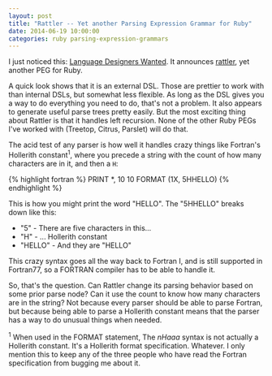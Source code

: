 ```yaml
---
layout: post
title: "Rattler -- Yet another Parsing Expression Grammar for Ruby"
date: 2014-06-19 10:00:00
categories: ruby parsing-expression-grammars
---
```


I just noticed this: [Language Designers
Wanted](http://www.rubyflow.com/items/11157-language-designers-wanted).
It announces [rattler](https://github.com/jarhart/rattler), yet
another PEG for Ruby.

A quick look shows that it is an external DSL.  Those are prettier to
work with than internal DSLs, but somewhat less flexible.  As long as
the DSL gives you a way to do everything you need to do, that's not a
problem.  It also appears to generate useful parse trees pretty
easily.  But the most exciting thing about Rattler is that it handles
left recursion.  None of the other Ruby PEGs I've worked with
(Treetop, Citrus, Parslet) will do that.

The acid test of any parser is how well it handles crazy things like
Fortran's Hollerith constant<sup>1</sup>, where you precede a string
with the count of how many characters are in it, and then a `H`:

{% highlight fortran %}
      PRINT *, 10
 10   FORMAT (1X, 5HHELLO)
{% endhighlight %}

This is how you might print the word "HELLO".  The "5HHELLO" breaks
down like this:

* "5" - There are five characters in this...
* "H" - ... Hollerith constant
* "HELLO" - And they are "HELLO"

This crazy syntax goes all the way back to Fortran I, and is still
supported in Fortran77, so a FORTRAN compiler has to be able to handle
it.

So, that's the question.  Can Rattler change its parsing behavior
based on some prior parse node?  Can it use the count to know how many
characters are in the string?  Not because every parser should be able
to parse Fortran, but because being able to parse a Hollerith constant
means that the parser has a way to do unusual things when needed.

<sup>1</sup> When used in the FORMAT statement, The _nHaaa_ syntax is
not actually a Hollerith constant.  It's a Hollerith format
specification.  Whatever.  I only mention this to keep any of the
three people who have read the Fortran specification from bugging me
about it.